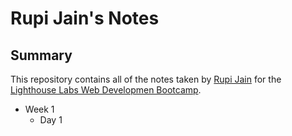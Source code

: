 # Rupi Jain's Notes
## Summary
This repository contains all of the notes taken by [Rupi Jain](https://github.com/Rupi-Jain) for the [Lighthouse Labs Web Developmen Bootcamp](https://www.lighthouselabs.ca).
* Week 1
  * Day 1

 

